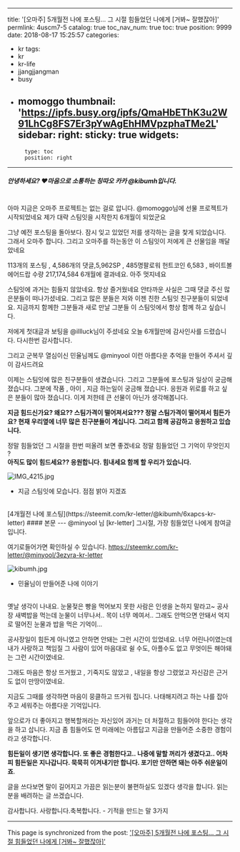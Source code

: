 
---
title: '[오마주] 5개월전 나에 포스팅...  그 시절 힘들었던 나에게 [거봐~ 잘했잖아]'
permlink: 4uscm7-5
catalog: true
toc_nav_num: true
toc: true
position: 9999
date: 2018-08-17 15:25:57
categories:
- kr
tags:
- kr
- kr-life
- jjangjjangman
- busy
- momoggo
thumbnail: 'https://ipfs.busy.org/ipfs/QmaHbEThK3u2W91LhCg8FS7Er3pYwAgEhHMVpzphaTMe2L'
sidebar:
    right:
        sticky: true
widgets:
    -
        type: toc
        position: right
---


##### 안녕하세요? ♥마음으로 소통하는 칭따오 카카 @kibumh입니다.
<br>
아마 지금은 오마주 프로젝트는  없는 걸로 압니다.
@momoggo님에 선물 프로젝트가 시작되었네요
제가 대략 스팀잇을 시작한지 6개월이 되었군요

그냥 예전 포스팅을 돌아보다. 잠시 잊고 있었던 저를
생각하는 글을 찿게 되었습니다. 그래서 오마주 합니다.
그리고 오마주를 하는동안 이 스팀잇이 저에게 
큰 선물임을 깨달았네요

113개의 포스팅 , 4,586개의 댓글,5,962SP , 485명팔로워
헌트코인 6,583 , 바이트볼 에어드랍 수량 217,174,584
6개월에 결과네요. 아주 멋지네요 

스팀잇에 과거는 힘들지 않았네요. 항상 즐거웠네요
안타까운 사실은 그때 댓글 주신 많은분들이 떠나가셨네요.
그리고 많은 분들은 저와 이젠 친한 스팀잇 친구분들이 되었네요.
지금까지 함께한 그분들과 새로 만날 그분들
이 스팀잇에서 항상 함께 하고 싶습니다.

저에게 첫대글과 보팅을 @illluck님이 주셨네요
오늘 6개월만에 감사인사를 드렸습니다. 다시한번 감사합니다.

그리고 군복무 열심이신 민율님께도 @minyool 
이런 아름다운 추억을 만들어 주셔서 깊이 감사드려요

이제는 스팀잇에 많은 친구분들이 생겼습니다.
그리고 그분들에 포스팅과 일상이 궁금해 졌습니다.
그분에 작품 , 아이 , 지금 하는일이 궁금해 졌습니다.
응원과 위로를 하고 싶은 분들이 많아 졌습니다.
이게 저한테 큰 선물이 아닌가 생각해봅니다.

**지금 힘드신가요? 왜요?? 스팀가격이 떨어져서요???
정말 스팀가격이 떨어져서 힘든가요?
현재 우리옆에 너무 많은 친구분들이 계십니다. 
그리고 함께 공감하고 응원하고  있습니다.**

정말 힘들었던 그 시절을 한번 떠올려 보면  좋겠네요
정말 힘들었던  그 기억이 무엇인지 ?  
**아직도 많이 힘드세요?? 응원합니다. 힘내세요
함께 할 우리가 있습니다.** 

 ![IMG_4215.jpg](https://ipfs.busy.org/ipfs/QmaHbEThK3u2W91LhCg8FS7Er3pYwAgEhHMVpzphaTMe2L)
 - 지금 스팀잇에 모습니다. 점점 밝아 지겠죠
<br>
[4개월전 나에 포스팅](https://steemit.com/kr-letter/@kibumh/6xapcs-kr-letter)
#### 본문
---
@minyool 님 [kr-letter] 그시절, 가장 힘들었던 나에게 참여글입니다.

여기로들어가면 확인하실 수 있습니다.
https://steemkr.com/kr-letter/@minyool/3ezyra-kr-letter

![kibumh.jpg](https://ipfs.busy.org/ipfs/QmUbBSDto65j5oYWSDbgLpFPQn3XcWdTQ5tbwT5o4dDGzg)
- 민율님이 만들어준 나에 이야기

<br>
옛날 생각이 나내요.
눈물젖은 빵을 먹어보지 못한 사람은 인생을 논하지 말라고~
공사장 새벽밥을 먹는데 눈물이 너무나서.. 목이 너무 메여서..
그래도 안먹으면 안돼서 억지로 떨어진 눈물과 밥을 먹은 기억이...

공사장일이 힘든게 아니였고 안하면 안돼는 그런 시간이 있었네요.
너무 어린나이였는데 내가 사랑하고 책임질 그 사람이 있어
마음대로 쉴 수도, 아플수도 없고 무엇이든 해야돼는 그런 시간이였네요.

그래도 마음은 항상 뜨거웠고 , 기죽지도 않았고 , 내일을 항상 그렸었고
자신감은 근거도 없이 만땅이였네요.

지금도 그때를 생각하면 마음이 뭉클하고 뜨거워 집니다.
나태해지려고 하는 나를 잡아주고 세워주는 아름다운 기억입니다.

앞으로가 더 좋아지고 행복할꺼라는 자신있어
과거는 더 처절하고 힘들어야 한다는 생각을 하고 삽니다.
지금 좀 힘들어도 먼 미래에는 아름답고 지금을 만들어준
소중한 경험이라고 생각합니다.

**힘든일이 생기면 생각합니다. 또 좋은 경험한다고.. 나중에 말할
꺼리가 생겼다고.. 어차피 힘든일은 지나갑니다.
묵묵히 이겨내기만 합니다. 포기만 안하면 돼는 아주 쉬운일이죠**.

글을 쓰다보면 말이 길어지고 가끔은 읽는분이 불편하실도 있겠다
생각을 합니다. 읽는분을 배려하는 글 쓰겠습니다.

감사합니다. 사랑합니다.축복합니다. - 기적을 만드는 말 3가지

- - -

This page is synchronized from the post: ['[오마주] 5개월전 나에 포스팅...  그 시절 힘들었던 나에게 [거봐~ 잘했잖아]'](https://steemit.com/@kibumh/4uscm7-5)
